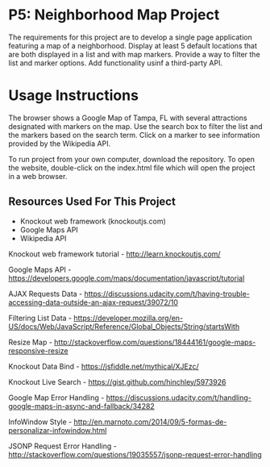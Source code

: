P5: Neighborhood Map Project
============================
The requirements for this project are to develop a single page application featuring a map of a neighborhood. Display at least 5 default locations that are both displayed in a list and with map markers. Provide a way to filter the list and marker options. Add functionality usinf a third-party API.


Usage Instructions
==================

The browser shows a Google Map of Tampa, FL with several attractions designated with markers on the map. Use the search box to filter the list and the markers based on the search term. Click on a marker to see information provided by the Wikipedia API.

To run project from your own computer, download the repository. To open the website, double-click on the index.html file which will open the project in a web browser.

## Resources Used For This Project
- Knockout web framework (knockoutjs.com)
- Google Maps API
- Wikipedia API

Knockout web framework tutorial - http://learn.knockoutjs.com/

Google Maps API - https://developers.google.com/maps/documentation/javascript/tutorial

AJAX Requests Data - https://discussions.udacity.com/t/having-trouble-accessing-data-outside-an-ajax-request/39072/10

Filtering List Data - https://developer.mozilla.org/en-US/docs/Web/JavaScript/Reference/Global_Objects/String/startsWith

Resize Map - http://stackoverflow.com/questions/18444161/google-maps-responsive-resize

Knockout Data Bind - https://jsfiddle.net/mythical/XJEzc/

Knockout Live Search - https://gist.github.com/hinchley/5973926

Google Map Error Handling - https://discussions.udacity.com/t/handling-google-maps-in-async-and-fallback/34282

InfoWindow Style - http://en.marnoto.com/2014/09/5-formas-de-personalizar-infowindow.html

JSONP Request Error Handling - http://stackoverflow.com/questions/19035557/jsonp-request-error-handling